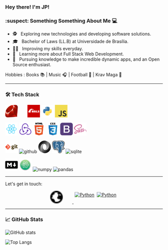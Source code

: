 ### Hey there! I'm JP!

### :suspect: Something Something About Me  💻 
- 🕵️   &nbsp; Exploring new technologies and developing software solutions.
- 🎓   &nbsp; Bachelor of Laws (LL.B) at Universidade de Brasília.
- 💪🏽   &nbsp; Improving my skills everyday.
- 🌱   &nbsp; Learning more about Full Stack Web Development.
- 🏃‍  &nbsp; Pursuing knowledge to make incredible dynamic apps, and an Open Source enthusiast.

Hobbies : Books 📚 | Music 🎧 | Football 🏈  | Krav Maga 🥊

***

### 🛠  Tech Stack
<p>
  <img src="https://raw.githubusercontent.com/github/explore/80688e429a7d4ef2fca1e82350fe8e3517d3494d/topics/ruby/ruby.png" alt="Ruby" height="40" style="padding-right: 27px;">
  <img src="https://raw.githubusercontent.com/github/explore/80688e429a7d4ef2fca1e82350fe8e3517d3494d/topics/rails/rails.png" alt="Ruby on Rails" height="40">
  <img src="https://raw.githubusercontent.com/github/explore/80688e429a7d4ef2fca1e82350fe8e3517d3494d/topics/python/python.png" alt="Python" height="40">
  <img src="https://raw.githubusercontent.com/github/explore/80688e429a7d4ef2fca1e82350fe8e3517d3494d/topics/javascript/javascript.png" alt="Javascript" height="40">
</p>
<p>
  <img src="https://raw.githubusercontent.com/github/explore/80688e429a7d4ef2fca1e82350fe8e3517d3494d/topics/react/react.png" alt="React" height="40">
  <img src="https://raw.githubusercontent.com/github/explore/80688e429a7d4ef2fca1e82350fe8e3517d3494d/topics/redux/redux.png" alt="Redux" height="40">
  <img src="https://raw.githubusercontent.com/github/explore/80688e429a7d4ef2fca1e82350fe8e3517d3494d/topics/html/html.png" alt="Html5" height="40">
  <img src="https://raw.githubusercontent.com/github/explore/80688e429a7d4ef2fca1e82350fe8e3517d3494d/topics/css/css.png" alt="CSS3" height="40">
  <img src="https://raw.githubusercontent.com/github/explore/80688e429a7d4ef2fca1e82350fe8e3517d3494d/topics/bootstrap/bootstrap.png" alt="bootstrap" height="40">
  <img src="https://raw.githubusercontent.com/github/explore/80688e429a7d4ef2fca1e82350fe8e3517d3494d/topics/sass/sass.png" alt="sass" height="40">
</p>
<p>
  <img src="https://raw.githubusercontent.com/github/explore/80688e429a7d4ef2fca1e82350fe8e3517d3494d/topics/git/git.png" alt="git" height="40">
  <img height="32" width="32" src="https://unpkg.com/simple-icons@v4/icons/github.svg" alt="github" height="40"/>
  <img src="https://raw.githubusercontent.com/github/explore/80688e429a7d4ef2fca1e82350fe8e3517d3494d/topics/json/json.png" alt="json" height="40">
  <img src="https://raw.githubusercontent.com/github/explore/80688e429a7d4ef2fca1e82350fe8e3517d3494d/topics/postgresql/postgresql.png" alt="postgresql" height="40">
  <img height="32" width="32" src="https://unpkg.com/simple-icons@v4/icons/sqlite.svg" alt="sqlite" height="40"/> 
</p>
<p>
  <img src="https://raw.githubusercontent.com/github/explore/80688e429a7d4ef2fca1e82350fe8e3517d3494d/topics/markdown/markdown.png" alt="markdown" height="40">
  <img src="https://raw.githubusercontent.com/github/explore/80688e429a7d4ef2fca1e82350fe8e3517d3494d/topics/atom/atom.png" alt="atom" height="40">
  <img height="32" width="32" src="https://unpkg.com/simple-icons@v4/icons/numpy.svg" alt="numpy" height="40"/> 
  <img height="32" width="32" src="https://unpkg.com/simple-icons@v4/icons/pandas.svg" alt="pandas" height="40"/> 
</p>

*** 

Let's get in touch:
<p style="display: flex; justify-content: center;">
    <a href="https://github.com/jbtte" target="_blank" rel="noopener noreferrer"> <img src="https://raw.githubusercontent.com/iconic/open-iconic/master/svg/globe.svg" alt="Python" height="40" style="padding-right: 30px;> </a>
   <a href="https://linkedin.com/in/jbtte" target="_blank" rel="noopener noreferrer"> <img src="https://cdn.jsdelivr.net/npm/simple-icons@v3/icons/linkedin.svg" alt="Python" height="40" style="vertical-align:top; margin:4px"></a>
   <a href="mailto:jbaumotte@gmail.com"> <img src="https://cdn.jsdelivr.net/npm/simple-icons@v3/icons/gmail.svg" alt="Python" height="40" style="vertical-align:top; margin:4px"></a>
</p>

***

### 📈 GitHub Stats
<p>
  
  ![GitHub stats](https://github-readme-stats.vercel.app/api?username=jbtte&show_icons=true&theme=tokyonight)
  
  ![Top Langs](https://github-readme-stats.vercel.app/api/top-langs/?username=jbtte&theme=tokyonight)
</p>
